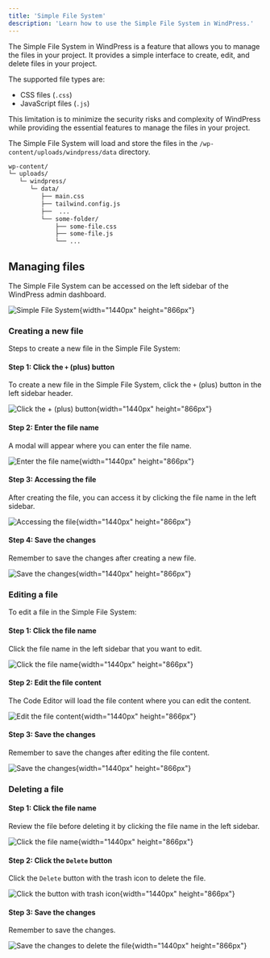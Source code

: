 ```yaml
---
title: 'Simple File System'
description: 'Learn how to use the Simple File System in WindPress.'
---
```


The Simple File System in WindPress is a feature that allows you to manage the files in your project. It provides a simple interface to create, edit, and delete files in your project.

The supported file types are:
- CSS files (`.css`)
- JavaScript files (`.js`)

This limitation is to minimize the security risks and complexity of WindPress while providing the essential features to manage the files in your project.

The Simple File System will load and store the files in the `/wp-content/uploads/windpress/data` directory.

```bash
wp-content/
└─ uploads/
   └─ windpress/
      └─ data/
         ├── main.css
         ├── tailwind.config.js 
         ├──  ...
         └── some-folder/
             ├── some-file.css
             ├── some-file.js
             └── ...
```

## Managing files

The Simple File System can be accessed on the left sidebar of the WindPress admin dashboard.

![Simple File System](/img/content/docs/advanced/simple-file-system/screenshot-1.png){width="1440px" height="866px"}

### Creating a new file

Steps to create a new file in the Simple File System:

#### Step 1: Click the `+` (plus) button

To create a new file in the Simple File System, click the `+` (plus) button in the left sidebar header. 

![Click the `+` (plus) button](/img/content/docs/advanced/simple-file-system/screenshot-2.png){width="1440px" height="866px"}

#### Step 2: Enter the file name

A modal will appear where you can enter the file name.

![Enter the file name](/img/content/docs/advanced/simple-file-system/screenshot-3.png){width="1440px" height="866px"}

#### Step 3: Accessing the file

After creating the file, you can access it by clicking the file name in the left sidebar.

![Accessing the file](/img/content/docs/advanced/simple-file-system/screenshot-4.png){width="1440px" height="866px"}

#### Step 4: Save the changes

Remember to save the changes after creating a new file.

![Save the changes](/img/content/docs/advanced/simple-file-system/screenshot-7.png){width="1440px" height="866px"}

### Editing a file

To edit a file in the Simple File System:

#### Step 1: Click the file name

Click the file name in the left sidebar that you want to edit.

![Click the file name](/img/content/docs/advanced/simple-file-system/screenshot-5.png){width="1440px" height="866px"}

#### Step 2: Edit the file content

The Code Editor will load the file content where you can edit the content.

![Edit the file content](/img/content/docs/advanced/simple-file-system/screenshot-6.png){width="1440px" height="866px"}

#### Step 3: Save the changes

Remember to save the changes after editing the file content.

![Save the changes](/img/content/docs/advanced/simple-file-system/screenshot-7.png){width="1440px" height="866px"}

### Deleting a file

#### Step 1: Click the file name

Review the file before deleting it by clicking the file name in the left sidebar.

![Click the file name](/img/content/docs/advanced/simple-file-system/screenshot-5.png){width="1440px" height="866px"}

#### Step 2: Click the `Delete` button

Click the `Delete` button with the trash icon to delete the file.

![Click the button with trash icon](/img/content/docs/advanced/simple-file-system/screenshot-8.png){width="1440px" height="866px"}

#### Step 3: Save the changes

Remember to save the changes.

![Save the changes to delete the file](/img/content/docs/advanced/simple-file-system/screenshot-9.png){width="1440px" height="866px"}
